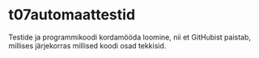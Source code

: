 # t07automaattestid

Testide ja programmikoodi kordamööda loomine, nii et GitHubist paistab, millises järjekorras
millised koodi osad tekkisid. 